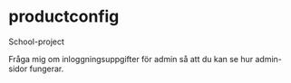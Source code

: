 # productconfig
School-project

Fråga mig om inloggningsuppgifter för admin så att du kan se hur admin-sidor fungerar.

